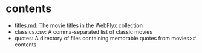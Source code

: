 # contents

- titles.md: The movie titles in the WebFlyx collection
- classics.csv: A comma-separated list of classic movies
- quotes: A directory of files containing memorable quotes from movies># contents
